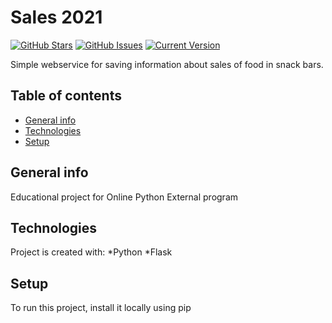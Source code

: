# Sales 2021

[![GitHub Stars](https://img.shields.io/github/stars/m7vv/sales2021.svg)](https://github.com/m7vv/sales2021/stargazers) [![GitHub Issues](https://img.shields.io/github/issues/m7vv/sales2021.svg)](https://github.com/m7vv/sales2021/issues) [![Current Version](https://img.shields.io/badge/version-0.0.1-green.svg)](https://github.com/m7vv/sales2021)

Simple webservice for saving information about sales of food in snack bars.
## Table of contents
* [General info](#general-info)
* [Technologies](#technologies)
* [Setup](#setup)

## General info
Educational project for Online Python External program

## Technologies
Project is created with:
*Python
*Flask

## Setup
To run this project, install it locally using pip
